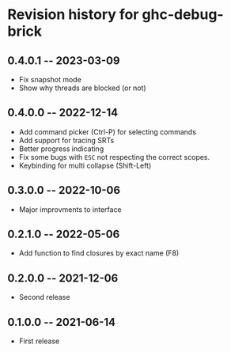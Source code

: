 # Revision history for ghc-debug-brick

## 0.4.0.1 -- 2023-03-09

* Fix snapshot mode
* Show why threads are blocked (or not)

## 0.4.0.0 -- 2022-12-14

* Add command picker (Ctrl-P) for selecting commands
* Add support for tracing SRTs
* Better progress indicating
* Fix some bugs with `ESC` not respecting the correct scopes.
* Keybinding for multi collapse (Shift-Left)

## 0.3.0.0 -- 2022-10-06

* Major improvments to interface

## 0.2.1.0 -- 2022-05-06

* Add function to find closures by exact name (F8)

## 0.2.0.0 -- 2021-12-06

* Second release

## 0.1.0.0 -- 2021-06-14

* First release


